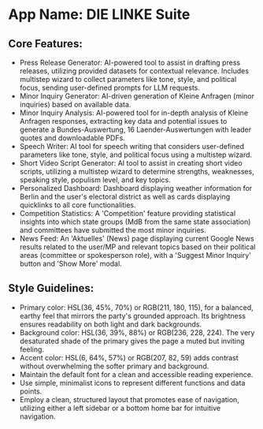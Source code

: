 # **App Name**: DIE LINKE Suite

## Core Features:

- Press Release Generator: AI-powered tool to assist in drafting press releases, utilizing provided datasets for contextual relevance. Includes multistep wizard to collect parameters like tone, style, and political focus, sending user-defined prompts for LLM requests.
- Minor Inquiry Generator: AI-driven generation of Kleine Anfragen (minor inquiries) based on available data.
- Minor Inquiry Analysis: AI-powered tool for in-depth analysis of Kleine Anfragen responses, extracting key data and potential issues to generate a Bundes-Auswertung, 16 Laender-Auswertungen with leader quotes and downloadable PDFs.
- Speech Writer: AI tool for speech writing that considers user-defined parameters like tone, style, and political focus using a multistep wizard.
- Short Video Script Generator: AI tool to assist in creating short video scripts, utilizing a multistep wizard to determine strengths, weaknesses, speaking style, populism level, and key topics.
- Personalized Dashboard: Dashboard displaying weather information for Berlin and the user's electoral district as well as cards displaying quicklinks to all core functionalities.
- Competition Statistics: A 'Competition' feature providing statistical insights into which state groups (MdB from the same state association) and committees have submitted the most minor inquiries.
- News Feed: An 'Aktuelles' (News) page displaying current Google News results related to the user/MP and relevant topics based on their political areas (committee or spokesperson role), with a 'Suggest Minor Inquiry' button and 'Show More' modal.

## Style Guidelines:

- Primary color: HSL(36, 45%, 70%) or RGB(211, 180, 115), for a balanced, earthy feel that mirrors the party's grounded approach. Its brightness ensures readability on both light and dark backgrounds.
- Background color: HSL(36, 39%, 88%) or RGB(236, 228, 224). The very desaturated shade of the primary gives the page a muted but inviting feeling.
- Accent color: HSL(6, 64%, 57%) or RGB(207, 82, 59) adds contrast without overwhelming the softer primary and background.
- Maintain the default font for a clean and accessible reading experience.
- Use simple, minimalist icons to represent different functions and data points.
- Employ a clean, structured layout that promotes ease of navigation, utilizing either a left sidebar or a bottom home bar for intuitive navigation.